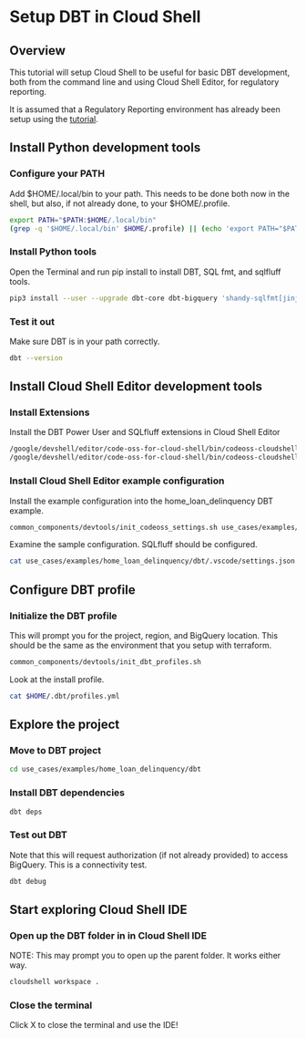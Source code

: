 # Setup DBT in Cloud Shell

## Overview

This tutorial will setup Cloud Shell to be useful for basic DBT
development, both from the command line and using Cloud Shell Editor,
for regulatory reporting.

It is assumed that a Regulatory Reporting environment has already been setup
using the [tutorial](https://github.com/GoogleCloudPlatform/reg-reporting-blueprint/blob/main/docs/TUTORIAL.md).

## Install Python development tools

### Configure your PATH

Add $HOME/.local/bin to your path. This needs to be done both now in the shell, but also,
if not already done, to your $HOME/.profile.

```sh
export PATH="$PATH:$HOME/.local/bin"
(grep -q '$HOME/.local/bin' $HOME/.profile) || (echo 'export PATH="$PATH:$HOME/.local/bin"' >> $HOME/.profile)
```

### Install Python tools

Open the Terminal and run pip install to install DBT, SQL fmt, and sqlfluff tools.

```sh
pip3 install --user --upgrade dbt-core dbt-bigquery 'shandy-sqlfmt[jinjafmt]' sqlfluff
```

### Test it out

Make sure DBT is in your path correctly.

```sh
dbt --version
```

## Install Cloud Shell Editor development tools

### Install Extensions

Install the DBT Power User and SQLfluff extensions in Cloud Shell Editor

```sh
/google/devshell/editor/code-oss-for-cloud-shell/bin/codeoss-cloudshell --install-extension innoverio.vscode-dbt-power-user
/google/devshell/editor/code-oss-for-cloud-shell/bin/codeoss-cloudshell --install-extension RobertOstermann.vscode-sqlfluff
```

### Install Cloud Shell Editor example configuration

Install the example configuration into the home_loan_delinquency DBT example.

```sh
common_components/devtools/init_codeoss_settings.sh use_cases/examples/home_loan_delinquency/dbt/.vscode/settings.json
```

Examine the sample configuration. SQLfluff should be configured.

```sh
cat use_cases/examples/home_loan_delinquency/dbt/.vscode/settings.json
```

## Configure DBT profile

### Initialize the DBT profile

This will prompt you for the project, region, and BigQuery location. This should be the same
as the environment that you setup with terraform.

```sh
common_components/devtools/init_dbt_profiles.sh
```

Look at the install profile.

```sh
cat $HOME/.dbt/profiles.yml
```

## Explore the project

### Move to DBT project

```sh
cd use_cases/examples/home_loan_delinquency/dbt
```

### Install DBT dependencies

```sh
dbt deps
```

### Test out DBT

Note that this will request authorization (if not already provided) to access
BigQuery. This is a connectivity test.

```sh
dbt debug
```

## Start exploring Cloud Shell IDE

### Open up the DBT folder in in Cloud Shell IDE

NOTE: This may prompt you to open up the parent folder. It works either way.

```sh
cloudshell workspace .
```

### Close the terminal

Click X to close the terminal and use the IDE!
